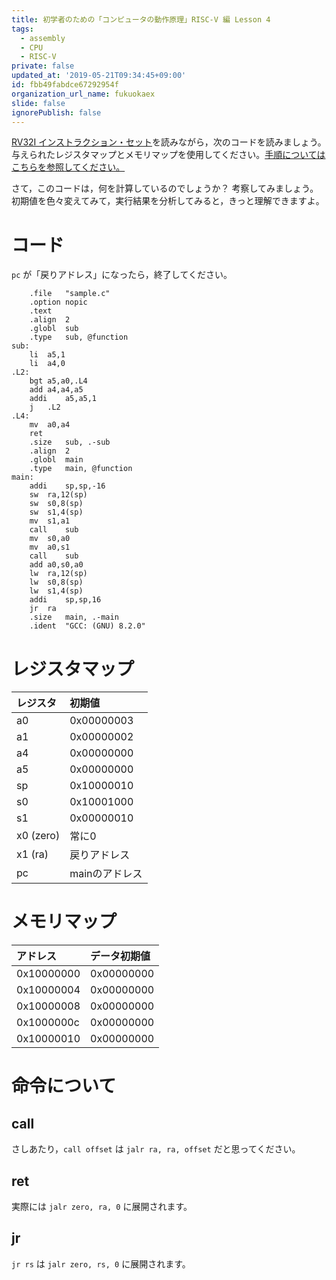 ```yaml
---
title: 初学者のための「コンピュータの動作原理」RISC-V 編 Lesson 4
tags:
  - assembly
  - CPU
  - RISC-V
private: false
updated_at: '2019-05-21T09:34:45+09:00'
id: fbb49fabdce67292954f
organization_url_name: fukuokaex
slide: false
ignorePublish: false
---
```

[RV32I インストラクション・セット](https://qiita.com/zacky1972/items/48bf61bfe3ef2b8ce557)を読みながら，次のコードを読みましょう。与えられたレジスタマップとメモリマップを使用してください。[手順についてはこちらを参照してください。](https://qiita.com/zacky1972/items/9cc5392d70d43503afb6#実施)

さて，このコードは，何を計算しているのでしょうか？ 考察してみましょう。初期値を色々変えてみて，実行結果を分析してみると，きっと理解できますよ。

# コード

`pc` が「戻りアドレス」になったら，終了してください。

```
	.file	"sample.c"
	.option nopic
	.text
	.align	2
	.globl	sub
	.type	sub, @function
sub:
	li	a5,1
	li	a4,0
.L2:
	bgt	a5,a0,.L4
	add	a4,a4,a5
	addi	a5,a5,1
	j	.L2
.L4:
	mv	a0,a4
	ret
	.size	sub, .-sub
	.align	2
	.globl	main
	.type	main, @function
main:
	addi	sp,sp,-16
	sw	ra,12(sp)
	sw	s0,8(sp)
	sw	s1,4(sp)
	mv	s1,a1
	call	sub
	mv	s0,a0
	mv	a0,s1
	call	sub
	add	a0,s0,a0
	lw	ra,12(sp)
	lw	s0,8(sp)
	lw	s1,4(sp)
	addi	sp,sp,16
	jr	ra
	.size	main, .-main
	.ident	"GCC: (GNU) 8.2.0"
```

# レジスタマップ

|レジスタ|初期値|
|:------|:-----|
|a0     |0x00000003|
|a1     |0x00000002|
|a4     |0x00000000|
|a5     |0x00000000|
|sp     |0x10000010|
|s0     |0x10001000|
|s1     |0x00000010|
|x0 (zero)|常に0|
|x1 (ra)|戻りアドレス|
|pc     |mainのアドレス|

# メモリマップ

|アドレス|データ初期値|
|:------|:-----|
|0x10000000|0x00000000|
|0x10000004|0x00000000|
|0x10000008|0x00000000|
|0x1000000c|0x00000000|
|0x10000010|0x00000000|

# 命令について

## call

さしあたり，`call offset` は `jalr ra, ra, offset` だと思ってください。

## ret

実際には `jalr zero, ra, 0` に展開されます。

## jr

`jr rs` は `jalr zero, rs, 0` に展開されます。
